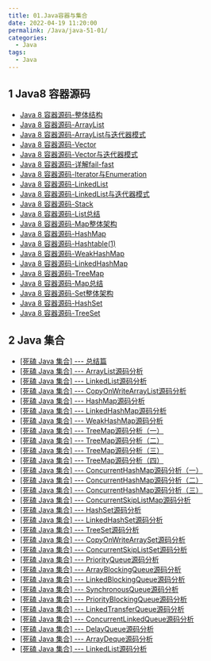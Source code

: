 ```yaml
---
title: 01.Java容器与集合
date: 2022-04-19 11:20:00
permalink: /Java/java-51-01/
categories: 
  - Java
tags: 
  - Java
---
```


## 1 Java8 容器源码

- [Java 8 容器源码-整体结构](https://www.cmsblogs.com/article/1389180721955999744)
- [Java 8 容器源码-ArrayList](https://www.cmsblogs.com/article/1389180732190101504)
- [Java 8 容器源码-ArrayList与迭代器模式](https://www.cmsblogs.com/article/1389180735142891520)
- [Java 8 容器源码-Vector](https://www.cmsblogs.com/article/1389180739119091712)
- [Java 8 容器源码-Vector与迭代器模式](https://www.cmsblogs.com/article/1389180743036571648)
- [Java 8 容器源码-详解fail-fast](https://www.cmsblogs.com/article/1389180745305690112)
- [Java 8 容器源码-Iterator与Enumeration](https://www.cmsblogs.com/article/1389180747872604160)
- [Java 8 容器源码-LinkedList](https://www.cmsblogs.com/article/1389180754000482304)
- [Java 8 容器源码-LinkedList与迭代器模式](https://www.cmsblogs.com/article/1389180756177326080)
- [Java 8 容器源码-Stack](https://www.cmsblogs.com/article/1389180760447127552)
- [Java 8 容器源码-List总结](https://www.cmsblogs.com/article/1389180763626409984)
- [Java 8 容器源码-Map整体架构](https://www.cmsblogs.com/article/1389180766684057600)
- [Java 8 容器源码-HashMap](https://www.cmsblogs.com/article/1389180774166695936)
- [Java 8 容器源码-Hashtable(1)](https://www.cmsblogs.com/article/1389180776402259968)
- [Java 8 容器源码-WeakHashMap](https://www.cmsblogs.com/article/1389181265185476608)
- [Java 8 容器源码-LinkedHashMap](https://www.cmsblogs.com/article/1389181271900557312)
- [Java 8 容器源码-TreeMap](https://www.cmsblogs.com/article/1389181276975665152)
- [Java 8 容器源码-Map总结](https://www.cmsblogs.com/article/1389181281157386240)
- [Java 8 容器源码-Set整体架构](https://www.cmsblogs.com/article/1389181284558966784)
- [Java 8 容器源码-HashSet](https://www.cmsblogs.com/article/1389181288656801792)
- [Java 8 容器源码-TreeSet](https://www.cmsblogs.com/article/1389181293278924800)

## 2 Java 集合

- [[死磕 Java 集合\] --- 总结篇](https://www.cmsblogs.com/article/1391292415477944320)
- [[死磕 Java 集合\] --- ArrayList源码分析](https://www.cmsblogs.com/article/1391291996752187392)
- [[死磕 Java 集合\] --- LinkedList源码分析](https://www.cmsblogs.com/article/1391292003249164288)
- [[死磕 Java 集合\] --- CopyOnWriteArrayList源码分析](https://www.cmsblogs.com/article/1391292007225364480)
- [[死磕 Java 集合\] --- HashMap源码分析](https://www.cmsblogs.com/article/1391292013420351488)
- [[死磕 Java 集合\] --- LinkedHashMap源码分析](https://www.cmsblogs.com/article/1391292020303204352)
- [[死磕 Java 集合\] --- WeakHashMap源码分析](https://www.cmsblogs.com/article/1391292024824664064)
- [[死磕 Java 集合\] --- TreeMap源码分析（一）](https://www.cmsblogs.com/article/1391292032496046080)
- [[死磕 Java 集合\] --- TreeMap源码分析（二）](https://www.cmsblogs.com/article/1391292037948641280)
- [[死磕 Java 集合\] --- TreeMap源码分析（三）](https://www.cmsblogs.com/article/1391292051462688768)
- [[死磕 Java 集合\] --- TreeMap源码分析（四）](https://www.cmsblogs.com/article/1391292057406017536)
- [[死磕 Java 集合\] --- ConcurrentHashMap源码分析（一）](https://www.cmsblogs.com/article/1391292060732100608)
- [[死磕 Java 集合\] --- ConcurrentHashMap源码分析（二）](https://www.cmsblogs.com/article/1391292063869440000)
- [[死磕 Java 集合\] --- ConcurrentHashMap源码分析（三）](https://www.cmsblogs.com/article/1391292067107442688)
- [[死磕 Java 集合\] --- ConcurrentSkipListMap源码分析](https://www.cmsblogs.com/article/1391292085147144192)
- [[死磕 Java 集合\] --- HashSet源码分析](https://www.cmsblogs.com/article/1391292089152704512)
- [[死磕 Java 集合\] --- LinkedHashSet源码分析](https://www.cmsblogs.com/article/1391292093036630016)
- [[死磕 Java 集合\] --- TreeSet源码分析](https://www.cmsblogs.com/article/1391292097193185280)
- [[死磕 Java 集合\] --- CopyOnWriteArraySet源码分析](https://www.cmsblogs.com/article/1391292100426993664)
- [[死磕 Java 集合\] --- ConcurrentSkipListSet源码分析](https://www.cmsblogs.com/article/1391292103748882432)
- [[死磕 Java 集合\] --- PriorityQueue源码分析](https://www.cmsblogs.com/article/1391292106714255360)
- [[死磕 Java 集合\] --- ArrayBlockingQueue源码分析](https://www.cmsblogs.com/article/1391292109725765632)
- [[死磕 Java 集合\] --- LinkedBlockingQueue源码分析](https://www.cmsblogs.com/article/1391292112691138560)
- [[死磕 Java 集合\] --- SynchronousQueue源码分析](https://www.cmsblogs.com/article/1391292116461817856)
- [[死磕 Java 集合\] --- PriorityBlockingQueue源码分析](https://www.cmsblogs.com/article/1391292120022781952)
- [[死磕 Java 集合\] --- LinkedTransferQueue源码分析](https://www.cmsblogs.com/article/1391292124925923328)
- [[死磕 Java 集合\] --- ConcurrentLinkedQueue源码分析](https://www.cmsblogs.com/article/1391292128591745024)
- [[死磕 Java 集合\] --- DelayQueue源码分析](https://www.cmsblogs.com/article/1391292132723134464)
- [[死磕 Java 集合\] --- ArrayDeque源码分析](https://www.cmsblogs.com/article/1391292137185873920)
- [[死磕 Java 集合\] --- LinkedList源码分析](https://www.cmsblogs.com/article/1391292143032733696)